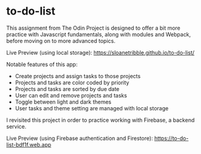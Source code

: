 # to-do-list

This assignment from The Odin Project is designed to offer a bit more practice with Javascript fundamentals, along with modules and Webpack, before moving on to more advanced topics.

Live Preview (using local storage): https://sloanetribble.github.io/to-do-list/

Notable features of this app:

- Create projects and assign tasks to those projects
- Projects and tasks are color coded by priority
- Projects and tasks are sorted by due date
- User can edit and remove projects and tasks
- Toggle between light and dark themes
- User tasks and theme setting are managed with local storage

I revisited this project in order to practice working with Firebase, a backend service.

Live Preview (using Firebase authentication and Firestore): https://to-do-list-bdf1f.web.app
